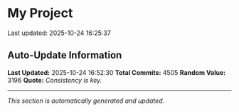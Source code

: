 # My Project


Last updated: 2025-10-24 16:25:37
































































































































































































































































































































































































































































































































































































































































































































































































































































































































































































































































































































































































































































































































































































































































































































































































































































































































































































































































































































































































































































































































































































































































































































































































































































































































































































































































































































































































































































































































































































































































































































































































































































































































































































































































































































































































































































































































































































































































































































































































































































































































































































































































































































































































































































































































































































































































































































































































































































































































































































































































































## Auto-Update Information

**Last Updated:** 2025-10-24 16:52:30
**Total Commits:** 4505
**Random Value:** 3196
**Quote:** _Consistency is key._

---
_This section is automatically generated and updated._